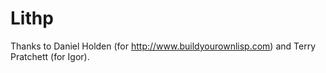 # Lithp

Thanks to Daniel Holden (for http://www.buildyourownlisp.com) and Terry Pratchett (for Igor).